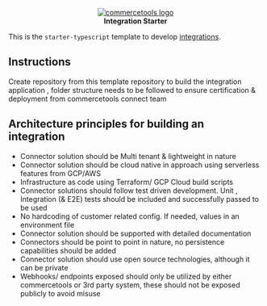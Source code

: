 <p align="center">
  <a href="https://commercetools.com/">
    <img alt="commercetools logo" src="https://unpkg.com/@commercetools-frontend/assets/logos/commercetools_primary-logo_horizontal_RGB.png">
  </a></br>
  <b>Integration Starter</b>
</p>

This is the `starter-typescript` template to develop [integrations](https://marketplace.commercetools.com/).

## Instructions

Create repository from this template repository to build the integration application , folder structure needs to be followed to ensure certification & deployment from commercetools connect team 

## Architecture principles for building an integration 

* Connector solution should be Multi tenant & lightweight in nature
* Connector solution should be cloud native in approach using serverless features from GCP/AWS
* Infrastructure as code using Terraform/ GCP Cloud build scripts
* Connector solutions should follow test driven development. Unit , Integration (& E2E) tests should be included and successfully passed to be used
* No hardcoding of customer related config. If needed, values in an environment file
* Connector solution should be supported with detailed documentation
* Connectors should be point to point in nature, no persistence capabilities should be added
* Connector solution should use open source technologies, although it can be private
* Webhooks/ endpoints exposed should only be utilized by either commercetools or 3rd party system, these should not be exposed publicly to avoid misuse

